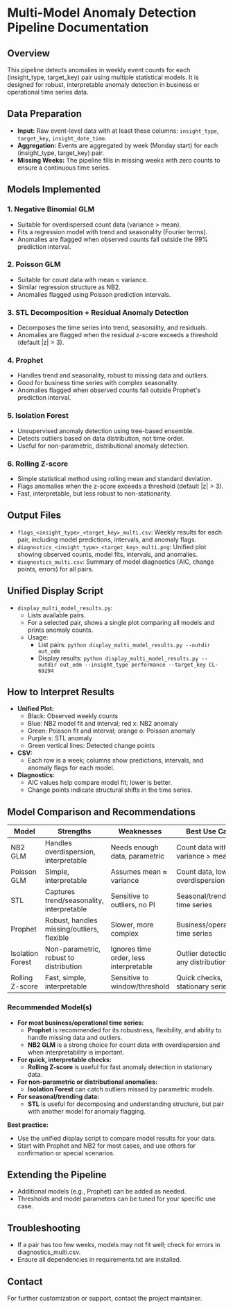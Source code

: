 # Multi-Model Anomaly Detection Pipeline Documentation

## Overview
This pipeline detects anomalies in weekly event counts for each (insight_type, target_key) pair using multiple statistical models. It is designed for robust, interpretable anomaly detection in business or operational time series data.

## Data Preparation
- **Input:** Raw event-level data with at least these columns: `insight_type`, `target_key`, `insight_date_time`.
- **Aggregation:** Events are aggregated by week (Monday start) for each (insight_type, target_key) pair.
- **Missing Weeks:** The pipeline fills in missing weeks with zero counts to ensure a continuous time series.

## Models Implemented
### 1. Negative Binomial GLM
- Suitable for overdispersed count data (variance > mean).
- Fits a regression model with trend and seasonality (Fourier terms).
- Anomalies are flagged when observed counts fall outside the 99% prediction interval.

### 2. Poisson GLM
- Suitable for count data with mean ≈ variance.
- Similar regression structure as NB2.
- Anomalies flagged using Poisson prediction intervals.

### 3. STL Decomposition + Residual Anomaly Detection
- Decomposes the time series into trend, seasonality, and residuals.
- Anomalies are flagged when the residual z-score exceeds a threshold (default |z| > 3).

### 4. Prophet
- Handles trend and seasonality, robust to missing data and outliers.
- Good for business time series with complex seasonality.
- Anomalies flagged when observed counts fall outside Prophet's prediction interval.

### 5. Isolation Forest
- Unsupervised anomaly detection using tree-based ensemble.
- Detects outliers based on data distribution, not time order.
- Useful for non-parametric, distributional anomaly detection.

### 6. Rolling Z-score
- Simple statistical method using rolling mean and standard deviation.
- Flags anomalies when the z-score exceeds a threshold (default |z| > 3).
- Fast, interpretable, but less robust to non-stationarity.

## Output Files
- `flags_<insight_type>_<target_key>_multi.csv`: Weekly results for each pair, including model predictions, intervals, and anomaly flags.
- `diagnostics_<insight_type>_<target_key>_multi.png`: Unified plot showing observed counts, model fits, intervals, and anomalies.
- `diagnostics_multi.csv`: Summary of model diagnostics (AIC, change points, errors) for all pairs.

## Unified Display Script
- `display_multi_model_results.py`:
  - Lists available pairs.
  - For a selected pair, shows a single plot comparing all models and prints anomaly counts.
  - Usage:
    - List pairs: `python display_multi_model_results.py --outdir out_odm`
    - Display results: `python display_multi_model_results.py --outdir out_odm --insight_type performance --target_key CL-69294`

## How to Interpret Results
- **Unified Plot:**
  - Black: Observed weekly counts
  - Blue: NB2 model fit and interval; red x: NB2 anomaly
  - Green: Poisson fit and interval; orange o: Poisson anomaly
  - Purple s: STL anomaly
  - Green vertical lines: Detected change points
- **CSV:**
  - Each row is a week; columns show predictions, intervals, and anomaly flags for each model.
- **Diagnostics:**
  - AIC values help compare model fit; lower is better.
  - Change points indicate structural shifts in the time series.

## Model Comparison and Recommendations
| Model              | Strengths                                      | Weaknesses                        | Best Use Case                                 |
|--------------------|------------------------------------------------|------------------------------------|-----------------------------------------------|
| NB2 GLM            | Handles overdispersion, interpretable           | Needs enough data, parametric      | Count data with variance > mean               |
| Poisson GLM        | Simple, interpretable                          | Assumes mean ≈ variance            | Count data, low overdispersion                |
| STL                | Captures trend/seasonality, interpretable      | Sensitive to outliers, no PI       | Seasonal/trending time series                 |
| Prophet            | Robust, handles missing/outliers, flexible     | Slower, more complex               | Business/operational time series              |
| Isolation Forest   | Non-parametric, robust to distribution         | Ignores time order, less interpretable | Outlier detection in any distribution    |
| Rolling Z-score    | Fast, simple, interpretable                    | Sensitive to window/threshold      | Quick checks, stationary series               |

### Recommended Model(s)
- **For most business/operational time series:**
  - **Prophet** is recommended for its robustness, flexibility, and ability to handle missing data and outliers.
  - **NB2 GLM** is a strong choice for count data with overdispersion and when interpretability is important.
- **For quick, interpretable checks:**
  - **Rolling Z-score** is useful for fast anomaly detection in stationary data.
- **For non-parametric or distributional anomalies:**
  - **Isolation Forest** can catch outliers missed by parametric models.
- **For seasonal/trending data:**
  - **STL** is useful for decomposing and understanding structure, but pair with another model for anomaly flagging.

**Best practice:**
- Use the unified display script to compare model results for your data.
- Start with Prophet and NB2 for most cases, and use others for confirmation or special scenarios.

## Extending the Pipeline
- Additional models (e.g., Prophet) can be added as needed.
- Thresholds and model parameters can be tuned for your specific use case.

## Troubleshooting
- If a pair has too few weeks, models may not fit well; check for errors in diagnostics_multi.csv.
- Ensure all dependencies in requirements.txt are installed.

## Contact
For further customization or support, contact the project maintainer.
